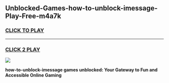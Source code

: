 
## Unblocked-Games-how-to-unblock-imessage-Play-Free-m4a7k
<h3>
<a href="https://premium76.site?title=how-to-unblock-imessage&ref=23A">CLICK TO PLAY</a></h3>
<hr>

<h3>
<a href="https://premium76.site?title=how-to-unblock-imessage&ref=23A">CLICK 2 PLAY</a>
  
</h3>

<a href="https://premium76.site?title=how-to-unblock-imessage&ref=23A"><img src="https://clearcache.store/games.png"></a>


**how-to-unblock-imessage games unblocked: Your Gateway to Fun and Accessible Online Gaming**
